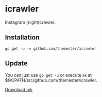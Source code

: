 # icrawler
Instagram (night)crawler.

## Installation
```
go get -u -v github.com/themester/icrawler
```

## Update

You can just use `go get -u` or execute `mk` at $GOPATH/src/github.com/themester/icrawler.

[Download mk](https://github.com/9fans/plan9port)
